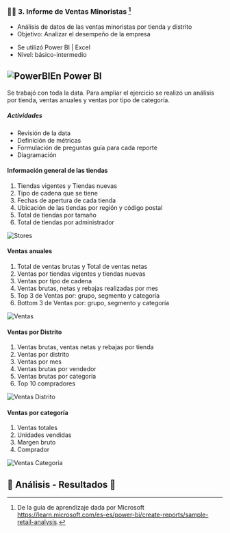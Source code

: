 ### 🧾💶 3. Informe de Ventas Minoristas [^1]

+ Análisis de datos de las ventas minoristas por tienda y distrito
+ Objetivo: Analizar el desempeño de la empresa


- Se utilizó  Power BI |  Excel  
- Nivel: básico-intermedio


## ![PowerBI](https://user-images.githubusercontent.com/82233779/203394674-b71bd963-8ebe-412a-9b26-dae6af54bf1d.PNG)En Power BI

Se trabajó con toda la data. Para ampliar el ejercicio se realizó un análisis por tienda, ventas anuales y ventas por tipo de categoría.

##### Actividades
- Revisión de la data
- Definición de métricas 
- Formulación de preguntas guía para cada reporte 
- Diagramación  


#### Información general de las tiendas  
1.	Tiendas vigentes y Tiendas nuevas
2.	Tipo de cadena que se tiene
3.	Fechas de apertura de cada tienda 
4.	Ubicación de las tiendas por región y código postal 
5.	Total de tiendas por tamaño 
6.	Total de tiendas por administrador 


![Stores](https://user-images.githubusercontent.com/82233779/208550701-7f59b5da-b9aa-4f79-a71d-df91bc1d0ed2.jpeg)


#### Ventas anuales 
1.	Total de ventas brutas y Total de ventas netas 
2.	Ventas por tiendas vigentes y tiendas nuevas 
3.	Ventas por tipo de cadena
4.	Ventas brutas, netas y rebajas realizadas por mes
5.	Top 3 de Ventas por: grupo, segmento y categoría
6.	Bottom 3 de Ventas por: grupo, segmento y categoría


![Ventas](https://user-images.githubusercontent.com/82233779/208550887-a0837b91-6236-4fbd-b174-f815d0c4e283.jpeg)


#### Ventas por Distrito
1.	Ventas brutas, ventas netas y rebajas por tienda 
2.	Ventas por distrito
3.	Ventas por mes
4.	Ventas brutas por vendedor
5.	Ventas brutas por categoría
6.	Top 10 compradores


![Ventas Distrito](https://user-images.githubusercontent.com/82233779/208550768-7087b59b-3729-4cb8-99d0-9b7047103308.jpeg)


#### Ventas por categoría 
1.	Ventas totales
2.	Unidades vendidas
3.	Margen bruto
4.	Comprador

![Ventas Categoria](https://user-images.githubusercontent.com/82233779/208508536-e959438f-156f-48fb-ba57-d6698da607a7.jpeg)



## 🧠 Análisis - Resultados 📝




[^1]: De la guia de aprendizaje dada por Microsoft https://learn.microsoft.com/es-es/power-bi/create-reports/sample-retail-analysis. 
